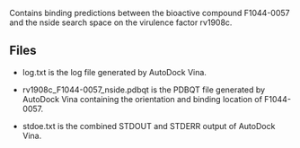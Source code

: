 Contains binding predictions between the bioactive compound F1044-0057 and the nside search space on the virulence factor rv1908c.

## Files

- log.txt is the log file generated by AutoDock Vina.

- rv1908c_F1044-0057_nside.pdbqt is the PDBQT file generated by AutoDock Vina containing the orientation and binding location of F1044-0057.

- stdoe.txt is the combined STDOUT and STDERR output of AutoDock Vina.

